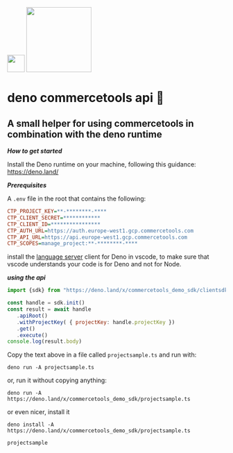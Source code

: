 <img src="https://deno.land/logo.svg" width=40px/>
<img src="https://commercetools.com/_build/images/logos/commercetools-logo-desktop.svg" width=150px/>


# deno commercetools api 🦕
## A small helper for using commercetools in combination with the deno runtime

***How to get started***

Install the Deno runtime on your machine, following this guidance: https://deno.land/

***Prerequisites***

A ```.env``` file in the root that contains the following:

```ini
CTP_PROJECT_KEY=**-********-****
CTP_CLIENT_SECRET=************
CTP_CLIENT_ID=****************
CTP_AUTH_URL=https://auth.europe-west1.gcp.commercetools.com
CTP_API_URL=https://api.europe-west1.gcp.commercetools.com
CTP_SCOPES=manage_project:**-********-****
```
 
install the [language server](https://marketplace.visualstudio.com/items?itemName=denoland.vscode-deno) client for Deno in vscode, to make sure that vscode understands your code is for Deno and not for Node.

***using the api***
```javascript
import {sdk} from "https://deno.land/x/commercetools_demo_sdk/clientsdk.ts";

const handle = sdk.init()
const result = await handle
   .apiRoot()
   .withProjectKey( { projectKey: handle.projectKey })
   .get()
   .execute()
console.log(result.body)
```

Copy the text above in a file called ```projectsample.ts``` and run with:

```deno run -A projectsample.ts```

or, run it without copying anything:

```deno run -A https://deno.land/x/commercetools_demo_sdk/projectsample.ts```

or even nicer, install it

```
deno install -A https://deno.land/x/commercetools_demo_sdk/projectsample.ts
```
``` 
projectsample
```

